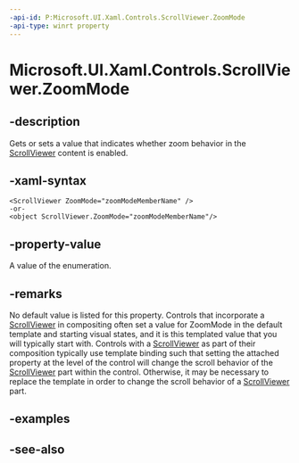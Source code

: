 ```yaml
---
-api-id: P:Microsoft.UI.Xaml.Controls.ScrollViewer.ZoomMode
-api-type: winrt property
---
```


<!-- Property syntax
public Windows.UI.Xaml.Controls.ZoomMode ZoomMode { get;  set; }
-->

# Microsoft.UI.Xaml.Controls.ScrollViewer.ZoomMode

## -description
Gets or sets a value that indicates whether zoom behavior in the [ScrollViewer](scrollviewer.md) content is enabled.

## -xaml-syntax
```xaml
<ScrollViewer ZoomMode="zoomModeMemberName" />
-or-
<object ScrollViewer.ZoomMode="zoomModeMemberName"/>
```


## -property-value
A value of the enumeration.

## -remarks
No default value is listed for this property. Controls that incorporate a [ScrollViewer](scrollviewer.md) in compositing often set a value for ZoomMode in the default template and starting visual states, and it is this templated value that you will typically start with. Controls with a [ScrollViewer](scrollviewer.md) as part of their composition typically use template binding such that setting the attached property at the level of the control will change the scroll behavior of the [ScrollViewer](scrollviewer.md) part within the control. Otherwise, it may be necessary to replace the template in order to change the scroll behavior of a [ScrollViewer](scrollviewer.md) part.

## -examples

## -see-also
